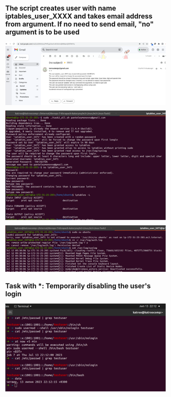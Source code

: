 ## The script creates user with name iptables_user_XXXX and takes email address from argument. If no need to send email, "no" argument is to be used

![Alt text](pics/email.png)

![Alt text](pics/terminal-1.png)

![Alt text](pics/terminal-2.png)

## Task with *: Temporarily disabling the user's login

![Alt text](pics/additional-task.png)